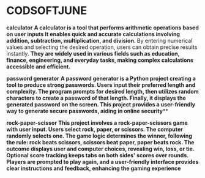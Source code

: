 # CODSOFTJUNE
**calculator**
**A calculator is a tool that performs arithmetic operations based on user inputs It enables quick and accurate calculations involving addition, subtraction, multiplication, and division**. By entering numerical values and selecting the desired operation, users can obtain precise results instantly. **They are widely used in various fields such as education, finance, engineering, and everyday tasks, making complex calculations accessible and efficient.**

**password generator**
**A password generator is a Python project creating a tool to produce strong passwords. Users input their preferred length and complexity. The program prompts for desired length, then utilizes random characters to create a password of that length. Finally, it displays the generated password on the screen. This project provides a user-friendly way to generate secure passwords, aiding in online security****

**rock-paper-scissor**
**This project involves a rock-paper-scissors game with user input. Users select rock, paper, or scissors. The computer randomly selects one. The game logic determines the winner, following the rule: rock beats scissors, scissors beat paper, paper beats rock. The outcome displays user and computer choices, revealing win, loss, or tie. Optional score tracking keeps tabs on both sides' scores over rounds. Players are prompted to play again, and a user-friendly interface provides clear instructions and feedback, enhancing the gaming experience**
